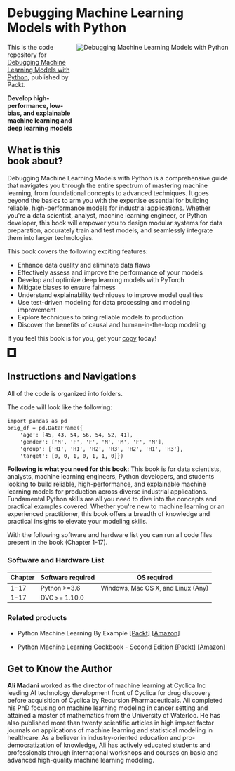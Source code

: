 
# Debugging Machine Learning Models with Python

<a href="https://www.packtpub.com/product/debugging-machine-learning-models-with-python/9781800208582"><img src="https://m.media-amazon.com/images/I/615VPxdN2lL._SY466_.jpg" alt="Debugging Machine Learning Models with Python" height="256px" align="right"></a>

This is the code repository for [Debugging Machine Learning Models with Python](https://www.packtpub.com/product/debugging-machine-learning-models-with-python/9781800208582), published by Packt.

**Develop high-performance, low-bias, and explainable machine learning and deep learning models**

## What is this book about?
Debugging Machine Learning Models with Python is a comprehensive guide that navigates you through the entire spectrum of mastering machine learning, from foundational concepts to advanced techniques. It goes beyond the basics to arm you with the expertise essential for building reliable, high-performance models for industrial applications. Whether you're a data scientist, analyst, machine learning engineer, or Python developer, this book will empower you to design modular systems for data preparation, accurately train and test models, and seamlessly integrate them into larger technologies.

This book covers the following exciting features: 
* Enhance data quality and eliminate data flaws
* Effectively assess and improve the performance of your models
* Develop and optimize deep learning models with PyTorch
* Mitigate biases to ensure fairness
* Understand explainability techniques to improve model qualities
* Use test-driven modeling for data processing and modeling improvement
* Explore techniques to bring reliable models to production
* Discover the benefits of causal and human-in-the-loop modeling

If you feel this book is for you, get your [copy](https://www.amazon.com/dp/1800208588) today!

<a href="https://www.packtpub.com/?utm_source=github&utm_medium=banner&utm_campaign=GitHubBanner"><img src="https://raw.githubusercontent.com/PacktPublishing/GitHub/master/GitHub.png" alt="https://www.packtpub.com/" border="5" /></a>

## Instructions and Navigations
All of the code is organized into folders.

The code will look like the following:
```
import pandas as pd
orig_df = pd.DataFrame({
    'age': [45, 43, 54, 56, 54, 52, 41],
    'gender': ['M', 'F', 'F', 'M', 'M', 'F', 'M'],
    'group': ['H1', 'H1', 'H2', 'H3', 'H2', 'H1', 'H3'],
    'target': [0, 0, 1, 0, 1, 1, 0]})
```

**Following is what you need for this book:**
This book is for data scientists, analysts, machine learning engineers, Python developers, and students looking to build reliable, high-performance, and explainable machine learning models for production across diverse industrial applications. Fundamental Python skills are all you need to dive into the concepts and practical examples covered. Whether you're new to machine learning or an experienced practitioner, this book offers a breadth of knowledge and practical insights to elevate your modeling skills.	

With the following software and hardware list you can run all code files present in the book (Chapter 1-17).

### Software and Hardware List

| Chapter  | Software required                                                                    | OS required                        |
| -------- | -------------------------------------------------------------------------------------| -----------------------------------|
| 1-17 		 |   							         Python >=3.6                                   			  | Windows, Mac OS X, and Linux (Any) |
|  1-17     |   			DVC >= 1.10.0	  |                                    |


### Related products <Other books you may enjoy>
* Python Machine Learning By Example [[Packt]](https://www.packtpub.com/product/python-machine-learning-by-example-third-edition/9781800209718) [[Amazon]](https://www.amazon.in/Python-Machine-Learning-Example-Hayden/dp/1783553111)

* Python Machine Learning Cookbook - Second Edition [[Packt]](https://www.packtpub.com/product/python-machine-learning-cookbook-second-edition/9781789808452) [[Amazon]](https://www.amazon.in/Python-Machine-Learning-Cookbook-real-world/dp/1789808456)

## Get to Know the Author
**Ali Madani** worked as the director of machine learning at Cyclica Inc leading AI technology development front of Cyclica for drug discovery before acquisition of Cyclica by Recursion Pharmaceuticals. Ali completed his PhD focusing on machine learning modeling in cancer setting and attained a master of mathematics from the University of Waterloo. He has also published more than twenty scientific articles in high impact factor journals on applications of machine learning and statistical modeling in healthcare. As a believer in industry-oriented education and pro-democratization of knowledge, Ali has actively educated students and professionals through international workshops and courses on basic and advanced high-quality machine learning modeling.


